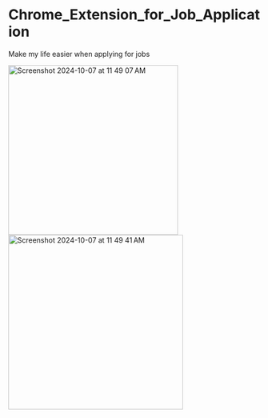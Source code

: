 # Chrome_Extension_for_Job_Application
Make my life easier when applying for jobs

<img width="339" alt="Screenshot 2024-10-07 at 11 49 07 AM" src="https://github.com/user-attachments/assets/ae74465f-a6ed-448f-a3f8-59ad508a974b">

<img width="349" alt="Screenshot 2024-10-07 at 11 49 41 AM" src="https://github.com/user-attachments/assets/40bfd138-7c8b-4efc-8f9c-063c299ee22d">
